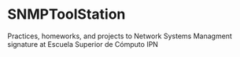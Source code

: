 # SNMPToolStation
Practices, homeworks, and projects to Network Systems Managment signature at Escuela Superior de Cómputo IPN
